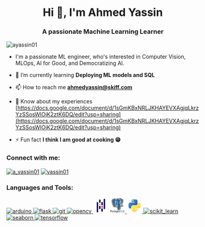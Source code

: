 <h1 align="center">Hi 👋, I'm Ahmed Yassin</h1>
<h3 align="center">A passionate Machine Learning Learner</h3>

<p align="left"> <img src="https://komarev.com/ghpvc/?username=ayassin01&label=Profile%20views&color=0e75b6&style=flat" alt="ayassin01" /> </p>

- I'm a passionate ML engineer, who's interested in Computer Vision, MLOps, AI for Good, and Democratizing AI. 

- 🌱 I’m currently learning **Deploying ML models and SQL**

- 📫 How to reach me **ahmedyassin@skiff.com**

- 📄 Know about my experiences [https://docs.google.com/document/d/1sGmKBxNRLJKHAYEVXAgjqLkrzYzSSosWlOjK2ztK6DQ/edit?usp=sharing](https://docs.google.com/document/d/1sGmKBxNRLJKHAYEVXAgjqLkrzYzSSosWlOjK2ztK6DQ/edit?usp=sharing)

- ⚡ Fun fact **I think I am good at cooking 😁**

<h3 align="left">Connect with me:</h3>
<p align="left">
<a href="https://twitter.com/a_yassin01" target="blank"><img align="center" src="https://raw.githubusercontent.com/rahuldkjain/github-profile-readme-generator/master/src/images/icons/Social/twitter.svg" alt="a_yassin01" height="30" width="40" /></a>
<a href="https://linkedin.com/in/yassin01" target="blank"><img align="center" src="https://raw.githubusercontent.com/rahuldkjain/github-profile-readme-generator/master/src/images/icons/Social/linked-in-alt.svg" alt="yassin01" height="30" width="40" /></a>
</p>

<h3 align="left">Languages and Tools:</h3>
<p align="left"> <a href="https://www.arduino.cc/" target="_blank" rel="noreferrer"> <img src="https://cdn.worldvectorlogo.com/logos/arduino-1.svg" alt="arduino" width="40" height="40"/> </a> <a href="https://flask.palletsprojects.com/" target="_blank" rel="noreferrer"> <img src="https://www.vectorlogo.zone/logos/pocoo_flask/pocoo_flask-icon.svg" alt="flask" width="40" height="40"/> </a> <a href="https://git-scm.com/" target="_blank" rel="noreferrer"> <img src="https://www.vectorlogo.zone/logos/git-scm/git-scm-icon.svg" alt="git" width="40" height="40"/> </a> <a href="https://opencv.org/" target="_blank" rel="noreferrer"> <img src="https://www.vectorlogo.zone/logos/opencv/opencv-icon.svg" alt="opencv" width="40" height="40"/> </a> <a href="https://pandas.pydata.org/" target="_blank" rel="noreferrer"> <img src="https://raw.githubusercontent.com/devicons/devicon/2ae2a900d2f041da66e950e4d48052658d850630/icons/pandas/pandas-original.svg" alt="pandas" width="40" height="40"/></a> <a href="https://www.postgresql.org" target="_blank" rel="noreferrer"> <img src="https://raw.githubusercontent.com/devicons/devicon/master/icons/postgresql/postgresql-original-wordmark.svg" alt="postgresql" width="40" height="40"/> <a href="https://www.python.org" target="_blank" rel="noreferrer"> <img src="https://raw.githubusercontent.com/devicons/devicon/master/icons/python/python-original.svg" alt="python" width="40" height="40"/> </a> <a href="https://scikit-learn.org/" target="_blank" rel="noreferrer"> <img src="https://upload.wikimedia.org/wikipedia/commons/0/05/Scikit_learn_logo_small.svg" alt="scikit_learn" width="40" height="40"/> </a> <a href="https://seaborn.pydata.org/" target="_blank" rel="noreferrer"> <img src="https://seaborn.pydata.org/_images/logo-mark-lightbg.svg" alt="seaborn" width="40" height="40"/> </a> <a href="https://www.tensorflow.org" target="_blank" rel="noreferrer"> <img src="https://www.vectorlogo.zone/logos/tensorflow/tensorflow-icon.svg" alt="tensorflow" width="40" height="40"/> </a> </p>
